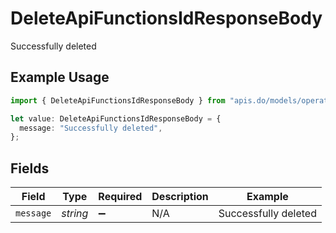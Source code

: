 # DeleteApiFunctionsIdResponseBody

Successfully deleted

## Example Usage

```typescript
import { DeleteApiFunctionsIdResponseBody } from "apis.do/models/operations";

let value: DeleteApiFunctionsIdResponseBody = {
  message: "Successfully deleted",
};
```

## Fields

| Field                | Type                 | Required             | Description          | Example              |
| -------------------- | -------------------- | -------------------- | -------------------- | -------------------- |
| `message`            | *string*             | :heavy_minus_sign:   | N/A                  | Successfully deleted |